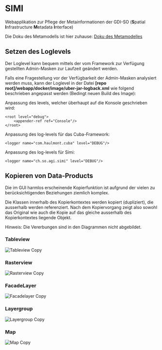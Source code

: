 # SIMI

Webapplikation zur Pflege der Metainformationen der GDI-SO (**S**patial **I**nfrastructure **M**etadata **I**nterface)

Die Doku des Metamodells ist hier zuhause: [Doku des Metamodelles](metamodel.md)

## Setzen des Loglevels

Der Loglevel kann bequem mittels der vom Framework zur Verfügung gestellten Admin-Masken zur Laufzeit geändert werden.

Falls eine Fragestellung vor der Verfügbarkeit der Admin-Masken analysiert werden muss, kann der Loglevel in der
Datei **\[repo root\]/webapp/docker/image/uber-jar-logback.xml** wie folgend beschrieben angepasst werden (Bedingt neuen Build des Image):

Anpassung des levels, welcher überhaupt auf die Konsole geschrieben wird:

    <root level="debug">
        <appender-ref ref="Console"/>
    </root>

Anpassung des log-levels für das Cuba-Framework:

    <logger name="com.haulmont.cuba" level="DEBUG"/>
    
Anpassung des log-levels für Simi:

    <logger name="ch.so.agi.simi" level="DEBUG"/>
  
## Kopieren von Data-Products

Die im GUI harmlos erscheinende Kopierfunktion ist aufgrund der vielen zu berücksichtigenden Beziehungen
ziemlich komplex.

Die Klassen innerhalb des Kopierkontextes werden kopiert (dupliziert), die ausserhalb werden referenziert. 
Nach dem Kopiervorgang zeigt also sowohl das Original wie auch die Kopie auf das gleiche ausserhalb des
Kopierkontextes liegende Objekt.

Hinweis: Die Vererbungen sind in den Diagrammen nicht abgebildet.

### Tableview

![Tableview Copy](simi_resources/copy-tableview.png)

### Rasterview

![Rasterview Copy](simi_resources/copy-rasterview.png)

### FacadeLayer

![Facadelayer Copy](simi_resources/copy-facadelayer.png)

### Layergroup

![Layergroup Copy](simi_resources/copy-layergroup.png)

### Map

![Map Copy](simi_resources/copy-map.png)








